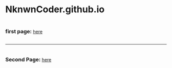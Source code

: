 # NknwnCoder.github.io

<h3  style="display: inline-block;">first page:</h3> <a href="/final_project.html"> here</a>
<hr>
  <h3  style="display: inline-block;">Second Page:</h3> <a href="/final_project_2.html"> here</a>

